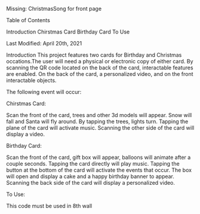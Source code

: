Missing: ChristmasSong for front page

Table of Contents

Introduction
Chirstmas Card
Birthday Card
To Use

Last Modified: April 20th, 2021



Introduction This project features two cards for Birthday and Christmas occations.The user will need a physical or electronic copy of either card. By scanning the QR code located on the back of the card, interactable features are enabled. On the back of the card, a personalized video, and on the front interactable objects.

The following event will occur:

Chirstmas Card:

Scan the front of the card, trees and other 3d models will appear. Snow will fall and Santa will fly around. By tapping the trees, lights turn. Tapping the plane of the card will activate music. Scanning the other side of the card will display a video.

Birthday Card:

Scan the front of the card, gift box will appear, balloons will animate after a couple seconds. Tapping the card directly will play music. Tapping the button at the bottom of the card will activate the events that occur. The box will open and display a cake and a happy birthday banner to appear. Scanning the back side of the card will display a personalized video.

To Use:

This code must be used in 8th wall
